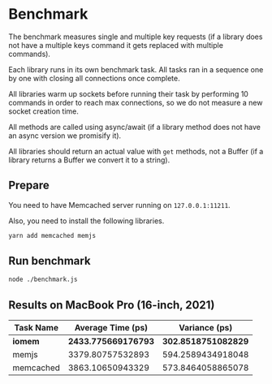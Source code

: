 # Benchmark

The benchmark measures single and multiple key requests (if a library does not have a multiple keys command it gets replaced with multiple commands).

Each library runs in its own benchmark task. All tasks ran in a sequence one by one with closing all connections once complete.

All libraries warm up sockets before running their task by performing 10 commands in order to reach max connections, so we do not measure a new socket creation time.

All methods are called using async/await (if a library method does not have an async version we promisify it).

All libraries should return an actual value with `get` methods, not a Buffer (if a library returns a Buffer we convert it to a string).

## Prepare

You need to have Memcached server running on `127.0.0.1:11211`.

Also, you need to install the following libraries.

```sh
yarn add memcached memjs
```

## Run benchmark

```sh
node ./benchmark.js
```

## Results on MacBook Pro (16-inch, 2021)

|Task Name|Average Time (ps)|Variance (ps)|
|---------|-----------------|-------------|
|**iomem**|**2433.775669176793**|**302.8518751082829**|
|memjs|3379.80757532893|594.2589434918048|
|memcached|3863.10650943329|573.8464058865078|
